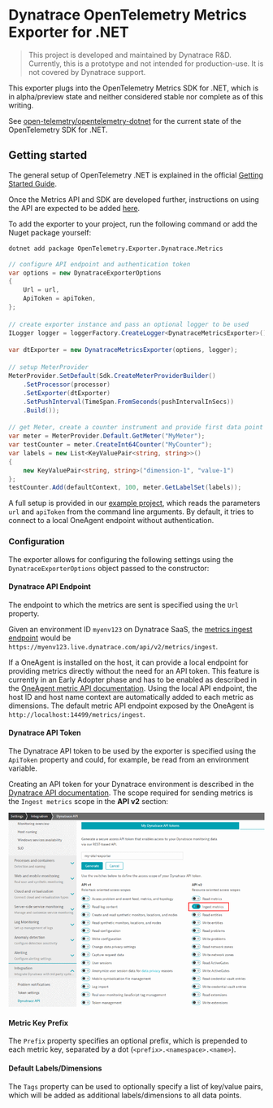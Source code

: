 # Dynatrace OpenTelemetry Metrics Exporter for .NET

> This project is developed and maintained by Dynatrace R&D.
Currently, this is a prototype and not intended for production-use.
It is not covered by Dynatrace support.

This exporter plugs into the OpenTelemetry Metrics SDK for .NET, which is in alpha/preview state and neither considered stable nor complete as of this writing.

See [open-telemetry/opentelemetry-dotnet](https://github.com/open-telemetry/opentelemetry-dotnet) for the current state of the OpenTelemetry SDK for .NET.

## Getting started

The general setup of OpenTelemetry .NET is explained in the official [Getting Started Guide](https://github.com/open-telemetry/opentelemetry-dotnet/blob/0.8.0-beta/docs/trace/getting-started/README.md).

Once the Metrics API and SDK are developed further, instructions on using the API are expected to be added [here](https://github.com/open-telemetry/opentelemetry-dotnet/blob/master/docs/metrics/getting-started.md).

To add the exporter to your project, run the following command or add the Nuget package yourself:

```sh
dotnet add package OpenTelemetry.Exporter.Dynatrace.Metrics
```

```csharp
// configure API endpoint and authentication token
var options = new DynatraceExporterOptions
{
    Url = url,
    ApiToken = apiToken,
};

// create exporter instance and pass an optional logger to be used
ILogger logger = loggerFactory.CreateLogger<DynatraceMetricsExporter>();

var dtExporter = new DynatraceMetricsExporter(options, logger);

// setup MeterProvider
MeterProvider.SetDefault(Sdk.CreateMeterProviderBuilder()
    .SetProcessor(processor)
    .SetExporter(dtExporter)
    .SetPushInterval(TimeSpan.FromSeconds(pushIntervalInSecs))
    .Build());

// get Meter, create a counter instrument and provide first data point
var meter = MeterProvider.Default.GetMeter("MyMeter");
var testCounter = meter.CreateInt64Counter("MyCounter");
var labels = new List<KeyValuePair<string, string>>()
{
    new KeyValuePair<string, string>("dimension-1", "value-1")
};
testCounter.Add(defaultContext, 100, meter.GetLabelSet(labels));
```

A full setup is provided in our [example project](src/Examples.Console), which reads the parameters `url` and `apiToken` from the command line arguments.
By default, it tries to connect to a local OneAgent endpoint without authentication.

### Configuration

The exporter allows for configuring the following settings using the `DynatraceExporterOptions` object passed to the constructor:

#### Dynatrace API Endpoint

The endpoint to which the metrics are sent is specified using the `Url` property.

Given an environment ID `myenv123` on Dynatrace SaaS, the [metrics ingest endpoint](https://www.dynatrace.com/support/help/dynatrace-api/environment-api/metric-v2/post-ingest-metrics/) would be `https://myenv123.live.dynatrace.com/api/v2/metrics/ingest`.

If a OneAgent is installed on the host, it can provide a local endpoint for providing metrics directly without the need for an API token.
This feature is currently in an Early Adopter phase and has to be enabled as described in the [OneAgent metric API documentation](https://www.dynatrace.com/support/help/how-to-use-dynatrace/metrics/metric-ingestion/ingestion-methods/local-api/).
Using the local API endpoint, the host ID and host name context are automatically added to each metric as dimensions.
The default metric API endpoint exposed by the OneAgent is `http://localhost:14499/metrics/ingest`.

#### Dynatrace API Token

The Dynatrace API token to be used by the exporter is specified using the `ApiToken` property and could, for example, be read from an environment variable.

Creating an API token for your Dynatrace environment is described in the [Dynatrace API documentation](https://www.dynatrace.com/support/help/dynatrace-api/basics/dynatrace-api-authentication/).
The scope required for sending metrics is the `Ingest metrics` scope in the **API v2** section:

![API token creation](docs/img/api_token.png)

#### Metric Key Prefix

The `Prefix` property specifies an optional prefix, which is prepended to each metric key, separated by a dot (`<prefix>.<namespace>.<name>`).

#### Default Labels/Dimensions

The `Tags` property can be used to optionally specify a list of key/value pairs, which will be added as additional labels/dimensions to all data points.
